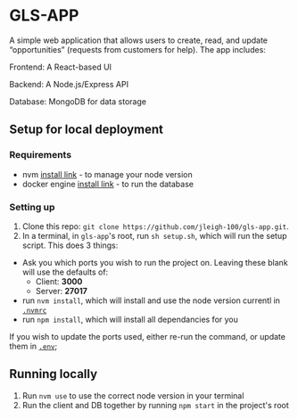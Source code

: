 # GLS-APP

A simple web application that allows users to create, read, and update “opportunities” (requests from customers for help). The app includes:

Frontend: A React-based UI

Backend: A Node.js/Express API

Database: MongoDB for data storage


## Setup for local deployment

### Requirements

- nvm [install link](https://github.com/nvm-sh/nvm) - to manage your node version
- docker engine [install link](https://www.docker.com/products/docker-desktop/) - to run the database

### Setting up

1. Clone this repo: `git clone https://github.com/jleigh-100/gls-app.git`.
2. In a terminal, in `gls-app`'s root, run `sh setup.sh`, which will run the setup script. This does 3 things:
  - Ask you which ports you wish to run the project on. Leaving these blank will use the defaults of:
    - Client: **3000**
    - Server: **27017**
  - run `nvm install`, which will install and use the node version currentl in [`.nvmrc`](./.nvmrc)
  - run `npm install`, which will install all dependancies for you

  If you wish to update the ports used, either re-run the command, or update them in [`.env`](./.env);


## Running locally

1. Run `nvm use` to use the correct node version in your terminal
2. Run the client and DB together by running `npm start` in the project's root
